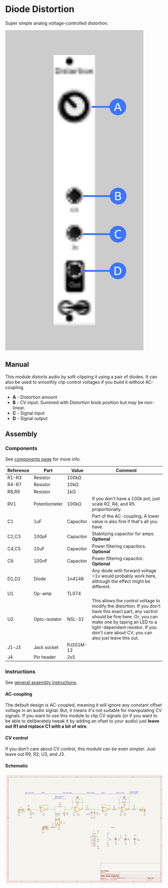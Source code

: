 # Diode Distortion
Super simple analog voltage-controlled distortion.

![](images/dd_faceplate.svg)

## Manual

This module distorts audio by soft-clipping it using a pair of diodes. It can also be used to smoothly clip control voltages if you build it without AC-coupling.

* **A** - Distortion amount
* **B** - CV input. Summed with Distortion knob position but may be non-linear.
* **C** - Signal input
* **D** - Signal output

## Assembly

### Components

See [components page](https://github.com/QuinnFreedman/modular/wiki/Components) for more info.

| Reference | Part          | Value     | Comment |
|-----------|---------------|-----------|--|
| R1-R3     | Resistor      | 100kΩ     |  |
| R4-R7     | Resistor      | 10kΩ      |  |
| R8,R9     | Resistor      | 1kΩ       |  |
| RV1       | Potentiometer | 100kΩ     | If you don't have a 100k pot, just scale R2, R4, and R5 proportionally. |
| C1        | 1uF           | Capacitor | Part of the AC-coupling. A lower value is also fine if that's all you have. |
| C2,C3     | 100pF         | Capacitor | Stabilizing capacitor for amps. **Optional** |
| C4,C5     | 10uF          | Capacitor | Power filtering capacitors. **Optional** |
| C6        | 100nF         | Capacitor | Power filtering capacitor. **Optional** |
| D1,D2     | Diode         | 1n4148    | Any diode with forward voltage <1v would probably work here, although the effect might be different. |
| U1        | Op-amp        | TL074     |  |
| U2        | Opto-isolator | NSL-32    | This allows the control voltage to modify the distortion. If you don't have this exact part, any vactrol should be fine here. Or, you can make one by taping an LED to a light-dependent resistor. If you don't care about CV, you can also just leave this out. |
| J1-J3     | Jack socket   | PJ301M-12 |  |
| J4        | Pin header    | 2x5       |  |

### Instructions

See [general assembly instructions](https://github.com/QuinnFreedman/modular/wiki/Assembly).

#### AC-coupling 

The default design is AC-coupled, meaning it will ignore any constant offset voltage in an audio signal. But, it means it's not suitable for manipulating CV signals. If you want to use this module to clip CV signals (or if you want to be able to deliberately tweak it by adding an ofset to your audio) just **leave out R1 and replace C1 with a bit of wire**.

#### CV control

If you don't care about CV control, this module can be even simpler. Just leave out R9, R2, U3, and J3.

#### Schematic

![schematic](images/schematic.png)

